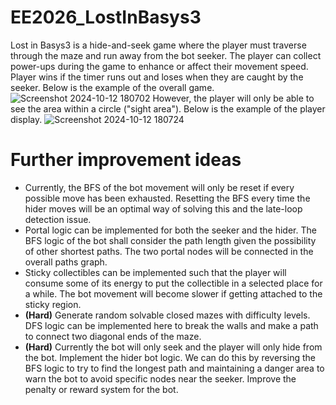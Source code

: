 # EE2026_LostInBasys3
Lost in Basys3 is a hide-and-seek game where the player must traverse through the maze and run away from the bot seeker. The player can collect power-ups during the game to enhance or affect their movement speed. Player wins if the timer runs out and loses when they are caught by the seeker. Below is the example of the overall game. 
![Screenshot 2024-10-12 180702](https://github.com/user-attachments/assets/0a2f806d-6556-4f06-8406-d548e18e2dd1)
However, the player will only be able to see the area within a circle ("sight area"). Below is the example of the player display.
![Screenshot 2024-10-12 180724](https://github.com/user-attachments/assets/92d32a92-ae25-4f06-8cd2-a6063a0a5bcb)


# Further improvement ideas
- Currently, the BFS of the bot movement will only be reset if every possible move has been exhausted. Resetting the BFS every time the hider moves will be an optimal way of solving this and the late-loop detection issue.
- Portal logic can be implemented for both the seeker and the hider. The BFS logic of the bot shall consider the path length given the possibility of other shortest paths. The two portal nodes will be connected in the overall paths graph.
- Sticky collectibles can be implemented such that the player will consume some of its energy to put the collectible in a selected place for a while. The bot movement will become slower if getting attached to the sticky region.
- **(Hard)** Generate random solvable closed mazes with difficulty levels. DFS logic can be implemented here to break the walls and make a path to connect two diagonal ends of the maze.
- **(Hard)** Currently the bot will only seek and the player will only hide from the bot. Implement the hider bot logic. We can do this by reversing the BFS logic to try to find the longest path and maintaining a danger area to warn the bot to avoid specific nodes near the seeker. Improve the penalty or reward system for the bot.
